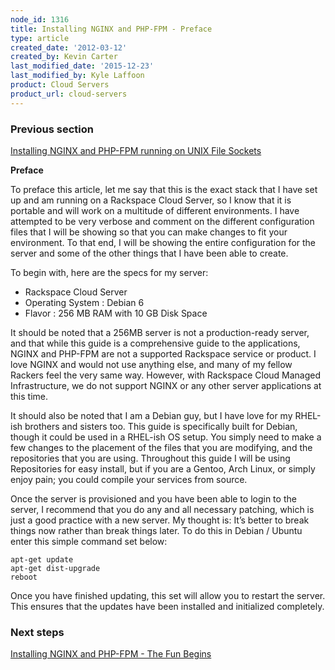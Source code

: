 ```yaml
---
node_id: 1316
title: Installing NGINX and PHP-FPM - Preface
type: article
created_date: '2012-03-12'
created_by: Kevin Carter
last_modified_date: '2015-12-23'
last_modified_by: Kyle Laffoon
product: Cloud Servers
product_url: cloud-servers
---
```


### Previous section

[Installing NGINX and PHP-FPM running on UNIX File
Sockets](/how-to/installing-nginx-and-php-fpm-running-on-unix-file-sockets)

**Preface**

To preface this article, let me say that this is the exact stack that I
have set up and am running on a Rackspace Cloud Server, so I know that
it is portable and will work on a multitude of different environments. I
have attempted to be very verbose and comment on the different
configuration files that I will be showing so that you can make changes
to fit your environment. To that end, I will be showing the entire
configuration for the server and some of the other things that I have
been able to create.



To begin with, here are the specs for my server:

-   Rackspace Cloud Server
-   Operating System : Debian 6
-   Flavor : 256 MB RAM with 10 GB Disk Space

It should be noted that a 256MB server is not a production-ready server,
and that while this guide is a comprehensive guide to the applications,
NGINX and PHP-FPM are not a supported Rackspace service or product.  I
love NGINX and would not use anything else, and many of my fellow
Rackers feel the very same way.  However, with Rackspace Cloud Managed
Infrastructure, we do not support NGINX or any other server applications
at this time.

It should also be noted that I am a Debian guy, but I have love for my
RHEL-ish brothers and sisters too. This guide is specifically built for
Debian, though it could be used in a RHEL-ish OS setup. You simply need
to make a few changes to the placement of the files that you are
modifying, and the repositories that you are using.  Throughout this
guide I will be using Repositories for easy install, but if you are a
Gentoo, Arch Linux, or simply enjoy pain; you could compile your
services from source.



Once the server is provisioned and you have been able to login to the
server, I recommend that you do any and all necessary patching, which is
just a good practice with a new server. My thought is: It&rsquo;s better to
break things now rather than break things later. To do this in Debian /
Ubuntu enter this simple command set below:

``` {.p5}
apt-get update
apt-get dist-upgrade
reboot
```

Once you have finished updating, this set will allow you to restart the
server. This ensures that the updates have been installed and
initialized completely.

### Next steps

[Installing NGINX and PHP-FPM - The Fun
Begins](/how-to/installing-nginx-and-php-fpm-the-fun-begins)

